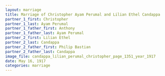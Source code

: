 ```yaml
---
layout: marriage
title: Marriage of Christopher Ayam Perumal and Lilian Ethel Candappa
partner_1_first: Christopher
partner_1_last: Ayam Perumal
partner_1_father_first: Anthony
partner_1_father_last: Ayam Perumal
partner_2_first: Lilian Ethel
partner_2_last: Candappa
partner_2_father_first: Philip Bastian
partner_2_father_last: Candappa
image_file: candappa_lilian_perumal_christopher_page_1351_year_1917
date: May 16, 1917
categories: marriage
---
```



